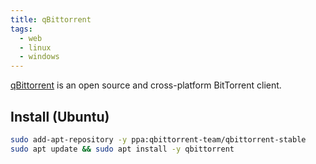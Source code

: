 ```yaml
---
title: qBittorrent
tags:
  - web
  - linux
  - windows
---
```


[qBittorrent](https://www.qbittorrent.org/) is an open source and cross-platform BitTorrent client.

## Install (Ubuntu)

```bash
sudo add-apt-repository -y ppa:qbittorrent-team/qbittorrent-stable
sudo apt update && sudo apt install -y qbittorrent
```
